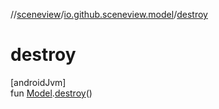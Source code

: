 //[sceneview](../../index.md)/[io.github.sceneview.model](index.md)/[destroy](destroy.md)

# destroy

[androidJvm]\
fun [Model](index.md#1227607086%2FClasslikes%2F-1571379623).[destroy](destroy.md)()
